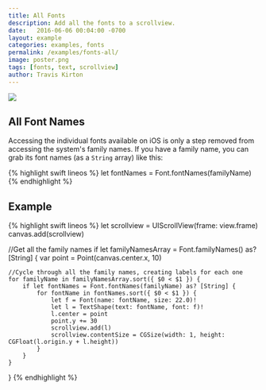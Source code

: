 ```yaml
---
title: All Fonts
description: Add all the fonts to a scrollview.
date:   2016-06-06 00:04:00 -0700
layout: example
categories: examples, fonts
permalink: /examples/fonts-all/
image: poster.png
tags: [fonts, text, scrollview]
author: Travis Kirton
---
```

![](all.png)

## All Font Names
Accessing the individual fonts available on iOS is only a step removed from accessing the system's family names. If you have a family name, you can grab its font names (as a `String` array) like this:

{% highlight swift lineos %}
let fontNames = Font.fontNames(familyName)
{% endhighlight %}

## Example
{% highlight swift lineos %}
let scrollview = UIScrollView(frame: view.frame)
canvas.add(scrollview)

//Get all the family names
if let familyNamesArray = Font.familyNames() as? [String] {
    var point = Point(canvas.center.x, 10)

    //Cycle through all the family names, creating labels for each one
    for familyName in familyNamesArray.sort({ $0 < $1 }) {
        if let fontNames = Font.fontNames(familyName) as? [String] {
            for fontName in fontNames.sort({ $0 < $1 }) {
                let f = Font(name: fontName, size: 22.0)!
                let l = TextShape(text: fontName, font: f)!
                l.center = point
                point.y += 30
                scrollview.add(l)
                scrollview.contentSize = CGSize(width: 1, height: CGFloat(l.origin.y + l.height))
            }
        }
    }
}
{% endhighlight %}
